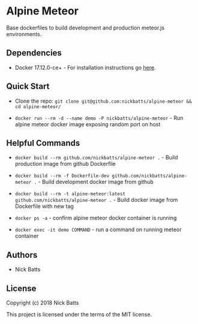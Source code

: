 # Alpine Meteor

Base dockerfiles to build development and production meteor.js environments.

## Dependencies

* Docker 17.12.0-ce+ - For installation instructions go [here](https://docs.docker.com/install/).

## Quick Start

* Clone the repo: `git clone git@github.com:nickbatts/alpine-meteor && cd alpine-meteor/`

* `docker run --rm -d --name demo -P nickbatts/alpine-meteor` - Run alpine meteor docker image exposing random port on host

## Helpful Commands

* `docker build --rm github.com/nickbatts/alpine-meteor .` - Build production image from github Dockerfile

* `docker build --rm -f Dockerfile-dev github.com/nickbatts/alpine-meteor .` - Build development docker image from github

* `docker build --rm -t alpine-meteor:latest github.com/nickbatts/alpine-meteor .` - Build docker image from Dockerfile with new tag

* `docker ps -a` - confirm alpine meteor docker container is running

* `docker exec -it demo COMMAND` - run a command on running meteor container

## Authors

* Nick Batts

## License

Copyright (c) 2018 Nick Batts

This project is licensed under the terms of the MIT license.